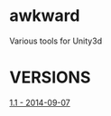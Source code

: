 awkward
=======

Various tools for Unity3d

VERSIONS
========

[1.1 - 2014-09-07](http://www.andreberlemont.com/awkward/awkward_2014-09-07_1.1.unitypackage)